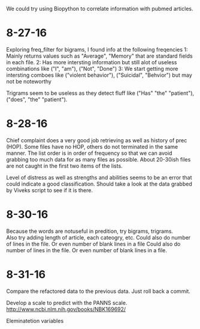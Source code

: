We could try using Biopython to correlate information with pubmed articles.


# 8-27-16

Exploring freq_filter for bigrams, I found info at the following freqencies
1: Mainly returns values such as "Average", "Memory" that are standard fields in each file.
2: Has more intersting information but still alot of useless combinations like ("I", "am"), ("Not", "Done")
3: We start getting more intersting comboes like ("violent behavior"), ("Suicidal", "Behvior") but may not be noteworthy

Trigrams seem to be useless as they detect fluff like ("Has" "the" "patient"), ("does", "the" "patient").


# 8-28-16

Chief complaint does a very good job retrieving as well as history of prec (HOP).  Some files have no HOP, others
do not terminated in the same manner.  The list order is in order of frequency so that we can avoid grabbing too
much data for as many files as possible.  About 20-30ish files are not caught in the first two items of the lists.


Level of distress as well as strengths and abilities seems to be an error that could indicate a good classification.
Should take a look at the data grabbed by Viveks script to see if it is there.


# 8-30-16

Because the words are notuseful in predition, try bigrams, trigrams.  
Also try adding length of article, each cateogry, etc.
Could also do number of lines in the file.
Or even number of blank lines in a file
Could also do number of lines in the file.
Or even number of blank lines in a file.


# 8-31-16

Compare the refactored data to the previous data.  Just roll back a commit.

Develop a scale to predict with the PANNS scale.
http://www.ncbi.nlm.nih.gov/books/NBK169692/


Eleminatetion variables

